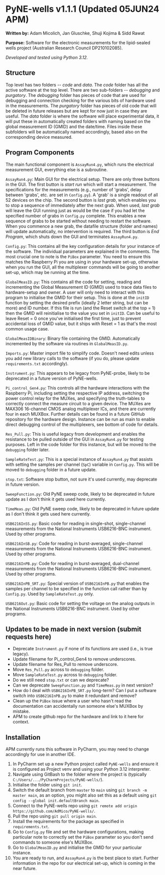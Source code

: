 # PyNE-wells v1.1.1 (Updated 05JUN24 APM)

**Written by:** Adam Micolich, Jan Gluschke, Shuji Kojima & Sidd Rawat

**Purpose:** Software for the electronic measurements for the lipid-sealed wells project (Australian Research Council DP210102085).

*Developed and tested using Python 3.12.*

## Structure

Top level has two folders -- *code* and *data*. The *code* folder has all the active software at the top level. There are two sub-folders -- *debugging* and *purgatory*. The *debugging* folder has pieces of code that are used for debugging and connection checking for the various bits of hardware used in the measurements. The *purgatory* folder has pieces of old code that will be deleted in future releases but are kept for now just in case they are useful. The *data* folder is where the software will place experimental data, it will put these in automatically created folders with naming based on the global measurement ID (GMID) and the date/time. Files inside these subfolders will be automatically named accordingly, based also on the corresponding device measured.

## Program Components

The main functional component is `AssayRun4.py`, which runs the electrical measurement GUI, everything else is a subroutine.

`AssayRun4.py`: Main GUI for the electrical setup. There are only three buttons in the GUI. The first button is *start run* which will start a measurement. The specifications for the measurements (e.g., number of 'grabs', delay between 'grabs', etc. are set in `Config.py`). A 'grab' is a single readout of all 52 devices on the chip. The second button is *last grab*, which enables you to stop a sequence of immediately after the next grab. When used, *last grab* will leave the GUI running just as would be the case if you had let the specified number of grabs in `Config.py` complete. This enables a new sequence of grabs to be started without needing to restart the software. When you commence a new grab, the datafile structure (folder and names) will update automatically, no intervention is required. The third button is *End Program*, which shuts down the GUI and terminates `AssayRun4.py`.

`Config.py`: This contains all the key configuration details for your instance of the software. The individual parameters are explained in the comments. The most crucial one to note is the `PiBox` parameter. You need to ensure this matches the Raspberry Pi you are using in your hardware set-up, otherwise when you run the GUI, all the multiplexer commands will be going to another set-up, which may be running at the time.

`GlobalMeasID.py`: This contains all the code for setting, reading and incrementing the Global Measurement ID (GMID) used to trace data files to hardware-setup and owner. A user will only need to interact with this program to initialise the GMID for their setup. This is done at the `initID` function by setting the desired prefix (ideally 2 letter string, but can be more) and ID number. If this file is run (and the Reset switch at the top = 1) then the GMID will reinitialise to the value you set in `initID`. Can be useful to leave Reset = 0 once you've initialised the first time, just to prevent accidental loss of GMID value, but it ships with Reset = 1 as that's the most common usage case.

`GlobalMeasIDBinary`: Binary file containing the GMID. Automatically incremented by the software via routines in `GlobalMeasID.py`.

`Imports.py`: Master import file to simplify code. Doesn't need edits unless you add new library calls to the software (if you do, please update `requirements.txt` accordingly).

`Instrument.py`: This appears to be legacy from PyNE-probe, likely to be deprecated in a future version of PyNE-wells.

`Pi_control_Gen4.py`: This controls all the hardware interactions with the Raspberry Pi, including setting the respective IP address, switching the power control relay for the MUXes, and specifying the truth-tables to correctly connect the measure circuit to a given device. The MUXes are MAX306 16-channel CMOS analog multiplexer ICs, and there are currently four in each MUXBox. Further details can be found in a future GitHub repository for the hardware design. Instance can be run as main to enable direct debugging control of the multiplexers, see bottom of code for details.

`Res_Pull.py`: This is useful legacy from development and enables the resistance to be pulled outside of the GUI in `AssayRun4.py` for testing purposes. Left in the code folder for this instance, but will be moved to the `debugging` folder later.

`SampleRateTest.py`: This is a special instance of `AssayRun4.py` that assists with setting the samples per channel (`SpC`) variable in `Config.py`. This will be moved to `debugging` folder in a future update.

`stop.txt`: Software stop button, not sure it's used currently, may deprecate in future version.

`SweepFunction.py`: Old PyNE sweep code, likely to be deprecated in future update as I don't think it gets used here currently.

`TimeMeas.py`: Old PyNE sweep code, likely to be deprecated in future update as I don't think it gets used here currently. 

`USB6216InSS.py`: Basic code for reading in single-shot, single-channel measurements from the National Instruments USB6216-BNC instrument. Used by other programs.

`USB6216InSB.py`: Code for reading in burst-averaged, single-channel measurements from the National Instruments USB6216-BNC instrument. Used by other programs.

`USB6216InPB.py`: Code for reading in burst-averaged, dual-channel measurements from the National Instruments USB6216-BNC instrument. Used by other programs.

`USB6216InPB_SRT.py`: Special version of `USB6216InPB.py` that enables the samples per channel to be specified in the function call rather than by `Config.py`. Used by `SampleRateTest.py` only.

`USB6216Out.py`: Basic code for setting the voltage on the analog outputs in the National Instruments USB6216-BNC instrument. Used by other programs.

## Updates to be made in next version (submit requests here)

- Deprecate `Instrument.py` if none of its functions are used (i.e., is true legacy).
- Update filename for Pi_control_Gen4 to remove underscores.
- Update filename for Res_Pull to remove underscore.
- Move `Res_Pull.py` across to `debugging` folder.
- Move `SampleRateTest.py` across to `debugging` folder.
- Do we still need `stop.txt` or can we deprecate?
- Can we deprecate `SweepFunction.py` and `TimeMeas.py` in next version?
- How do I deal with `USB6216InPB_SRT.py` long-term? Can I put a software switch into `USB6216InPB.py` to make it redundant and remove?
- Clean up the `PiBox` issue where a user who hasn't read the documentation can accidentally run someone else's MUXBox by mistake.
- APM to create github repo for the hardware and link to it here for context.

## Installation

APM currently runs this software in PyCharm, you may need to change accordingly for use in another IDE.

1. In PyCharm set up a new Python project called `PyNE-wells` and ensure it is configured as Project venv and using your Python 3.12 interpreter.
2. Navigate using GitBash to the folder where the project is (typically `C:/Users/.../PyCharmProjects/PyNE-wells/`).
3. Initialise the folder using `git init`.
4. Switch the default branch from `master` to `main` using `git branch -m master main`, as an option, you might also set this as a default using `git config --global init.defaultBranch main`.
5. Connect to the PyNE-wells repo using `git remote add origin https://github.com/AdMico/PyNE-wells/`.
6. Pull the repo using `git pull origin main`.
7. Install the requirements for the package as specified in `requirements.txt`.
8. Go to `Config.py` file and set the hardware configurations, making particular note to correctly set the `PiBox` parameter so you don't send commands to someone else's MUXBox.
9. Go to `GlobalMeasID.py` and initialise the GMID for your particular instance.
10. You are ready to run, and `AssayRun4.py` is the best place to start. Further information in the repo for our electrical set-up, which is coming in the near future.